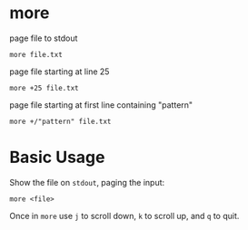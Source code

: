 # more

page file to stdout

    more file.txt

page file starting at line 25

    more +25 file.txt

page file starting at first line containing "pattern"

    more +/"pattern" file.txt


# Basic Usage

Show the file on `stdout`, paging the input:

    more <file>
    
Once in `more` use `j` to scroll down, `k` to scroll up, and `q` to quit.
